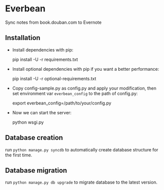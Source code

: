 Everbean
===========

Sync notes from book.douban.com to Evernote

## Installation

* Install dependencies with pip:

    pip install -U -r requirements.txt

* Install optional dependencies with pip if you want a better performance:

    pip install -U -r optional-requirements.txt

* Copy config-sample.py as config.py and apply your modification, then set environment var `everbean_config` to the path of config.py:

    export everbean_config=/path/to/your/config.py

* Now we can start the server:

    python wsgi.py

## Database creation

run `python manage.py syncdb` to automatically create database structure for the first time.

## Database migration

run `python manage.py db upgrade` to migrate database to the latest version.
